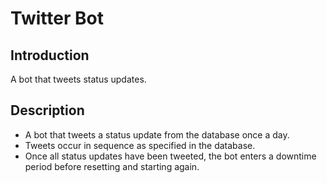 # Twitter Bot

## Introduction

A bot that tweets status updates.

## Description

* A bot that tweets a status update from the database once a day.
* Tweets occur in sequence as specified in the database.
* Once all status updates have been tweeted, the bot enters a downtime period before resetting and starting again.

